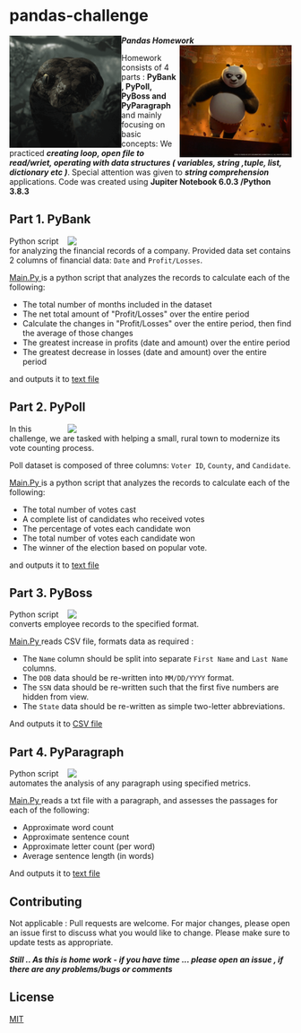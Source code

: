 # pandas-challenge
**_Pandas Homework_**
  <img src="/Images/anaconda.gif" align="left" width="200"/>
  <img src="/Images/panda.gif" align="right" width="200"/>


Homework consists of 4 parts : **PyBank , PyPoll, PyBoss and PyParagraph** and mainly focusing on basic concepts:
 We practiced **_creating loop, open file to  read/wriet, operating with data structures ( variables, string ,tuple, list, dictionary etc )_**. Special attention was given to **_string comprehension_** applications.
Code was created using **Jupiter Notebook 6.0.3 /Python 3.8.3**

## Part 1. PyBank
<img src="/Images/pybank.png" align="right" width="400"/>

Python script for analyzing the financial records of a company. Provided data set contains 2 columns of financial data: `Date` and `Profit/Losses`.

[Main.Py ](/PyBank/main.py) 
 is a python script that analyzes the records to calculate each of the following:

  * The total number of months included in the dataset
  * The net total amount of "Profit/Losses" over the entire period
  * Calculate the changes in "Profit/Losses" over the entire period, then find the average of those changes
  * The greatest increase in profits (date and amount) over the entire period
  * The greatest decrease in losses (date and amount) over the entire period

and outputs it to [text file](/PyBank/Resources/budget_data_results.text) 


## Part 2. PyPoll

<img src="/Images/pypoll.png" align="right" width="400" />
In this challenge, we are tasked with helping a small, rural town to modernize its vote counting process. 

Poll dataset is composed of three columns: `Voter ID`, `County`, and `Candidate`.

[Main.Py ](/PyPoll/main.py)
 is a python script that analyzes the records to calculate each of the following:
  * The total number of votes cast
  * A complete list of candidates who received votes
  * The percentage of votes each candidate won
  * The total number of votes each candidate won
  * The winner of the election based on popular vote.

and outputs it to [text file](/PyPoll/Resources/polls_results.text) 

## Part 3. PyBoss 
<img src="/Images/pyboss.jpg" align="right" width="400" />
Python script converts employee records to the specified format. 

[Main.Py ](/PyBoss/main.py) reads CSV file, formats data as required :
  * The `Name` column should be split into separate `First Name` and `Last Name` columns.
  * The `DOB` data should be re-written into `MM/DD/YYYY` format.
  * The `SSN` data should be re-written such that the first five numbers are hidden from view.
  * The `State` data should be re-written as simple two-letter abbreviations.

And outputs it to [CSV file](/PyBoss/Resources/converted_employee_data.csv) 


## Part 4. PyParagraph
<img src="/Images/pyparagraph.png" align="right" width="400" />
 Python script automates the analysis of any paragraph using specified metrics. 

 [Main.Py ](/PyParagraph/main.py) reads a txt file with a paragraph, and assesses the passages for each of the following:
 * Approximate word count
 * Approximate sentence count
 * Approximate letter count (per word)
 * Average sentence length (in words)

And outputs it to [text file](/PyParagraph/raw_data/Paragraph_results.text) 
## Contributing
Not applicable : Pull requests are welcome. For major changes, please open an issue first to discuss what you would like to change.
Please make sure to update tests as appropriate.

**_Still .. As this is home work - if you have time ... please open an issue , if there are any problems/bugs or comments_**

## License
[MIT](https://choosealicense.com/licenses/mit/)